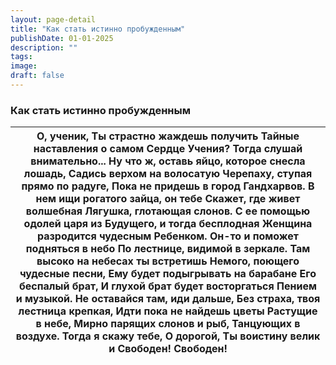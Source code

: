 ```yaml
---
layout: page-detail
title: "Как стать истинно пробужденным"
publishDate: 01-01-2025
description: ""
tags:
image:
draft: false
---
```


### Как стать истинно пробужденным

| О, ученик,  Ты страстно жаждешь получить  Тайные наставления о самом  Сердце Учения?  Тогда слушай внимательно...  Ну что ж, оставь яйцо, которое  снесла лошадь,  Садись верхом на волосатую  Черепаху, ступая прямо по радуге,  Пока не придешь в город  Гандхарвов.  В нем ищи рогатого зайца, он тебе  Скажет, где живет волшебная  Лягушка, глотающая слонов.  С ее помощью одолей царя из  Будущего, и тогда бесплодная  Женщина разродится чудесным  Ребенком.  Он-то и поможет подняться в небо  По лестнице, видимой в зеркале.  Там высоко на небесах ты встретишь  Немого, поющего чудесные песни,  Ему будет подыгрывать на барабане  Его беспалый брат,  И глухой брат будет восторгаться  Пением и музыкой.  Не оставайся там, иди дальше,  Без страха, твоя лестница крепкая,  Идти пока не найдешь цветы  Растущие в небе,  Мирно парящих слонов и рыб,  Танцующих в воздухе.  Тогда я скажу тебе, О дорогой,  Ты воистину велик и Свободен!  Свободен! |
| ----------------------------------------------------------------------------------------------------------------------------------------------------------------------------------------------------------------------------------------------------------------------------------------------------------------------------------------------------------------------------------------------------------------------------------------------------------------------------------------------------------------------------------------------------------------------------------------------------------------------------------------------------------------------------------------------------------------------------------------------------------------------------------------------------------------------------------------------------------------------------------------------------------------------------------------------------------------------- |
  
  
